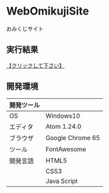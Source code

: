 # WebOmikujiSite
おみくじサイト  

## 実行結果
[【クリックして下さい】](https://xekid78.github.io/WebServiceIntroduction/)
  
## 開発環境
| 開発ツール |  |
|:-|:-|
| OS | Windows10 |
| エディタ | Atom 1.24.0 |
| ブラウザ | Google Chrome 65 |
| ツール | FontAwesome |
| 開発言語 | HTML5 |
| | CSS3 |
| | Java Script |
